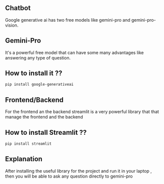 ## Chatbot

Google generative ai has two free models like gemini-pro and gemini-pro-vision.

## Gemini-Pro 
It's a powerful free model that can have some many advantages like answering any type of question.

## How to install it ??
```bash
pip install google-generativeai
```
## Frontend/Backend
For the frontend an the backend streamlit is a very powerful library that that manage the frontend and the backend

## How to install Streamlit ??
```bash
pip install streamlit
```

## Explanation

After installing the useful library for the project and run it in your laptop , then you will be able to ask any question directly to gemini-pro
